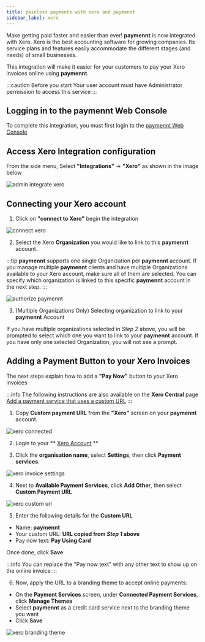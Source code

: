 ```yaml
---
title: painless payments with xero and paymennt
sidebar_label: xero
---
```


Make getting paid faster and easier than ever! **paymennt** is now integrated with Xero. Xero is the best accounting software for growing companies. Its service plans and features easily accommodate the different stages (and needs) of small businesses.

This integration will make it easier for your customers to pay your Xero invoices online using **paymennt**.

:::caution Before you start
Your user account must have Administrator permission to access this service
:::

## Logging in to the paymennt Web Console

To complete this integration, you must first login to the [paymennt Web Console](/guides/portal/login)

## Access Xero Integration configuration

From the side menu, Select **"Integrations"** -> **"Xero"** as shown in the image below

![admin integrate xero](/img/docs/integrate/3rd-party/xero/admin.png)

## Connecting your Xero account

1. Click on **"connect to Xero"** begin the integration

![connect xero](/img/docs/integrate/3rd-party/xero/connect.png)

2. Select the Xero **Organization** you would like to link to this **paymennt** account.

:::tip
**paymennt** supports one single Organization per **paymennt** account. If you manage multiple **paymennt** clients and have multiple Organizations available to your Xero account, make sure all of them are selected. You can specify which organization is linked to this specific **paymennt** account in the next step.
:::

![authorize paymennt](/img/docs/integrate/3rd-party/xero/authorize.png)

3. (Multiple Organizations Only) Selecting organization to link to your **paymennt** Account

If you have multiple organizations selected in _Step 2_ above, you will be prompted to select which one you want to link to your **paymennt** account. If you have only one selected Organization, you will not see a prompt.

## Adding a Payment Button to your Xero Invoices

The next steps explain how to add a **"Pay Now"** button to your Xero invoices

:::info
The following instructions are also available on the **Xero Central** page [Add a payment service that uses a custom URL](https://central.xero.com/s/article/Custom-URL)
:::

1. Copy **Custom payment URL** from the **"Xero"** screen on your **paymennt** account.

![xero connected](/img/docs/integrate/3rd-party/xero/connected.png)

2. Login to your ** [Xero Account](https://my.xero.com) **

3. Click the **organisation name**, select **Settings**, then click **Payment services**.

![xero invoice settings](/img/docs/integrate/3rd-party/xero/invoice_settings.png)

4. Next to **Available Payment Services**, click **Add Other**, then select **Custom Payment URL**

![xero custom url](/img/docs/integrate/3rd-party/xero/custom_url.png)

5. Enter the following details for the **Custom URL**

- Name: **paymennt**
- Your custom URL: **URL copied from _Step 1_ above**
- Pay now text: **Pay Using Card**

Once done, click **Save**

:::info
You can replace the "Pay now text" with any other text to show up on the online invoice
:::

6. Now, apply the URL to a branding theme to accept online payments:

- On the **Payment Services** screen, under **Connected Payment Services**, click **Manage Themes**
- Select **paymennt** as a credit card service next to the branding theme you want
- Click **Save**

![xero branding theme](/img/docs/integrate/3rd-party/xero/branding_theme.png)
